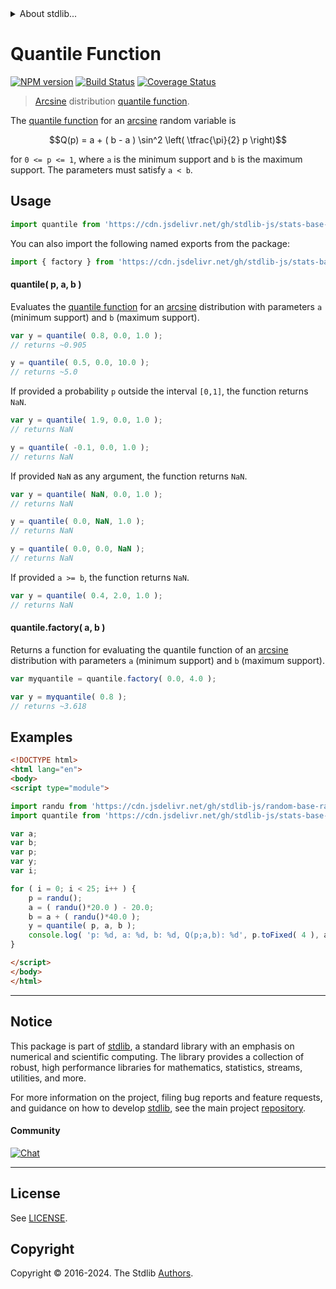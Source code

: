 <!--

@license Apache-2.0

Copyright (c) 2018 The Stdlib Authors.

Licensed under the Apache License, Version 2.0 (the "License");
you may not use this file except in compliance with the License.
You may obtain a copy of the License at

   http://www.apache.org/licenses/LICENSE-2.0

Unless required by applicable law or agreed to in writing, software
distributed under the License is distributed on an "AS IS" BASIS,
WITHOUT WARRANTIES OR CONDITIONS OF ANY KIND, either express or implied.
See the License for the specific language governing permissions and
limitations under the License.

-->


<details>
  <summary>
    About stdlib...
  </summary>
  <p>We believe in a future in which the web is a preferred environment for numerical computation. To help realize this future, we've built stdlib. stdlib is a standard library, with an emphasis on numerical and scientific computation, written in JavaScript (and C) for execution in browsers and in Node.js.</p>
  <p>The library is fully decomposable, being architected in such a way that you can swap out and mix and match APIs and functionality to cater to your exact preferences and use cases.</p>
  <p>When you use stdlib, you can be absolutely certain that you are using the most thorough, rigorous, well-written, studied, documented, tested, measured, and high-quality code out there.</p>
  <p>To join us in bringing numerical computing to the web, get started by checking us out on <a href="https://github.com/stdlib-js/stdlib">GitHub</a>, and please consider <a href="https://opencollective.com/stdlib">financially supporting stdlib</a>. We greatly appreciate your continued support!</p>
</details>

# Quantile Function

[![NPM version][npm-image]][npm-url] [![Build Status][test-image]][test-url] [![Coverage Status][coverage-image]][coverage-url] <!-- [![dependencies][dependencies-image]][dependencies-url] -->

> [Arcsine][arcsine-distribution] distribution [quantile function][quantile-function].

<section class="intro">

The [quantile function][quantile-function] for an [arcsine][arcsine-distribution] random variable is

<!-- <equation class="equation" label="eq:arcsine_quantile_function" align="center" raw="Q(p) = a + ( b - a ) \sin^2 \left( \tfrac{\pi}{2} p \right)" alt="Quantile function for an arcsine distribution."> -->

```math
Q(p) = a + ( b - a ) \sin^2 \left( \tfrac{\pi}{2} p \right)
```

<!-- <div class="equation" align="center" data-raw-text="Q(p) = a + ( b - a ) \sin^2 \left( \tfrac{\pi}{2} p \right)" data-equation="eq:arcsine_quantile_function">
    <img src="https://cdn.jsdelivr.net/gh/stdlib-js/stdlib@591cf9d5c3a0cd3c1ceec961e5c49d73a68374cb/lib/node_modules/@stdlib/stats/base/dists/arcsine/quantile/docs/img/equation_arcsine_quantile_function.svg" alt="Quantile function for an arcsine distribution.">
    <br>
</div> -->

<!-- </equation> -->

for `0 <= p <= 1`, where `a` is the minimum support and `b` is the maximum support. The parameters must satisfy `a < b`.

</section>

<!-- /.intro -->



<section class="usage">

## Usage

```javascript
import quantile from 'https://cdn.jsdelivr.net/gh/stdlib-js/stats-base-dists-arcsine-quantile@esm/index.mjs';
```

You can also import the following named exports from the package:

```javascript
import { factory } from 'https://cdn.jsdelivr.net/gh/stdlib-js/stats-base-dists-arcsine-quantile@esm/index.mjs';
```

#### quantile( p, a, b )

Evaluates the [quantile function][quantile-function] for an [arcsine][arcsine-distribution] distribution with parameters `a` (minimum support) and `b` (maximum support).

```javascript
var y = quantile( 0.8, 0.0, 1.0 );
// returns ~0.905

y = quantile( 0.5, 0.0, 10.0 );
// returns ~5.0
```

If provided a probability `p` outside the interval `[0,1]`, the function returns `NaN`.

```javascript
var y = quantile( 1.9, 0.0, 1.0 );
// returns NaN

y = quantile( -0.1, 0.0, 1.0 );
// returns NaN
```

If provided `NaN` as any argument, the function returns `NaN`.

```javascript
var y = quantile( NaN, 0.0, 1.0 );
// returns NaN

y = quantile( 0.0, NaN, 1.0 );
// returns NaN

y = quantile( 0.0, 0.0, NaN );
// returns NaN
```

If provided `a >= b`, the function returns `NaN`.

```javascript
var y = quantile( 0.4, 2.0, 1.0 );
// returns NaN
```

#### quantile.factory( a, b )

Returns a function for evaluating the quantile function of an [arcsine][arcsine-distribution] distribution with parameters `a` (minimum support) and `b` (maximum support).

```javascript
var myquantile = quantile.factory( 0.0, 4.0 );

var y = myquantile( 0.8 );
// returns ~3.618
```

</section>

<!-- /.usage -->

<section class="examples">

## Examples

<!-- eslint no-undef: "error" -->

```html
<!DOCTYPE html>
<html lang="en">
<body>
<script type="module">

import randu from 'https://cdn.jsdelivr.net/gh/stdlib-js/random-base-randu@esm/index.mjs';
import quantile from 'https://cdn.jsdelivr.net/gh/stdlib-js/stats-base-dists-arcsine-quantile@esm/index.mjs';

var a;
var b;
var p;
var y;
var i;

for ( i = 0; i < 25; i++ ) {
    p = randu();
    a = ( randu()*20.0 ) - 20.0;
    b = a + ( randu()*40.0 );
    y = quantile( p, a, b );
    console.log( 'p: %d, a: %d, b: %d, Q(p;a,b): %d', p.toFixed( 4 ), a.toFixed( 4 ), b.toFixed( 4 ), y.toFixed( 4 ) );
}

</script>
</body>
</html>
```

</section>

<!-- /.examples -->

<!-- Section for related `stdlib` packages. Do not manually edit this section, as it is automatically populated. -->

<section class="related">

</section>

<!-- /.related -->

<!-- Section for all links. Make sure to keep an empty line after the `section` element and another before the `/section` close. -->


<section class="main-repo" >

* * *

## Notice

This package is part of [stdlib][stdlib], a standard library with an emphasis on numerical and scientific computing. The library provides a collection of robust, high performance libraries for mathematics, statistics, streams, utilities, and more.

For more information on the project, filing bug reports and feature requests, and guidance on how to develop [stdlib][stdlib], see the main project [repository][stdlib].

#### Community

[![Chat][chat-image]][chat-url]

---

## License

See [LICENSE][stdlib-license].


## Copyright

Copyright &copy; 2016-2024. The Stdlib [Authors][stdlib-authors].

</section>

<!-- /.stdlib -->

<!-- Section for all links. Make sure to keep an empty line after the `section` element and another before the `/section` close. -->

<section class="links">

[npm-image]: http://img.shields.io/npm/v/@stdlib/stats-base-dists-arcsine-quantile.svg
[npm-url]: https://npmjs.org/package/@stdlib/stats-base-dists-arcsine-quantile

[test-image]: https://github.com/stdlib-js/stats-base-dists-arcsine-quantile/actions/workflows/test.yml/badge.svg?branch=main
[test-url]: https://github.com/stdlib-js/stats-base-dists-arcsine-quantile/actions/workflows/test.yml?query=branch:main

[coverage-image]: https://img.shields.io/codecov/c/github/stdlib-js/stats-base-dists-arcsine-quantile/main.svg
[coverage-url]: https://codecov.io/github/stdlib-js/stats-base-dists-arcsine-quantile?branch=main

<!--

[dependencies-image]: https://img.shields.io/david/stdlib-js/stats-base-dists-arcsine-quantile.svg
[dependencies-url]: https://david-dm.org/stdlib-js/stats-base-dists-arcsine-quantile/main

-->

[chat-image]: https://img.shields.io/gitter/room/stdlib-js/stdlib.svg
[chat-url]: https://app.gitter.im/#/room/#stdlib-js_stdlib:gitter.im

[stdlib]: https://github.com/stdlib-js/stdlib

[stdlib-authors]: https://github.com/stdlib-js/stdlib/graphs/contributors

[umd]: https://github.com/umdjs/umd
[es-module]: https://developer.mozilla.org/en-US/docs/Web/JavaScript/Guide/Modules

[deno-url]: https://github.com/stdlib-js/stats-base-dists-arcsine-quantile/tree/deno
[umd-url]: https://github.com/stdlib-js/stats-base-dists-arcsine-quantile/tree/umd
[esm-url]: https://github.com/stdlib-js/stats-base-dists-arcsine-quantile/tree/esm
[branches-url]: https://github.com/stdlib-js/stats-base-dists-arcsine-quantile/blob/main/branches.md

[stdlib-license]: https://raw.githubusercontent.com/stdlib-js/stats-base-dists-arcsine-quantile/main/LICENSE

[arcsine-distribution]: https://en.wikipedia.org/wiki/Arcsine_distribution

[quantile-function]: https://en.wikipedia.org/wiki/Quantile_function

</section>

<!-- /.links -->
